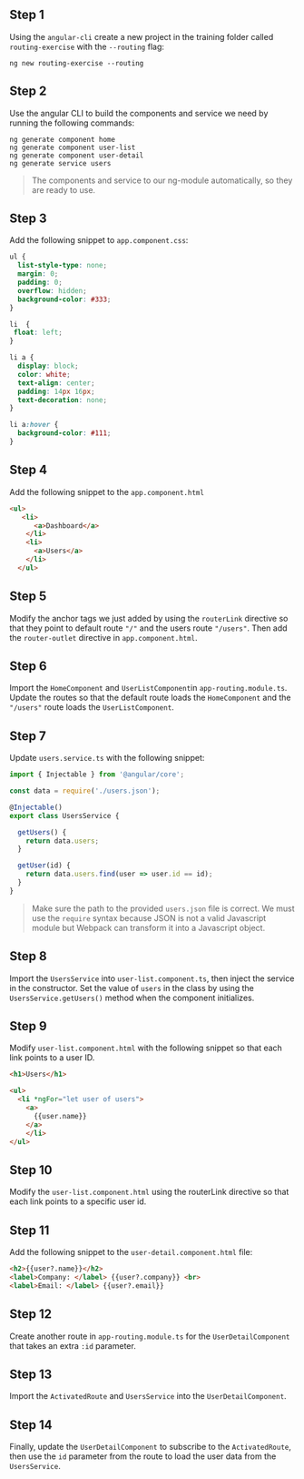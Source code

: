 
## Step 1

Using the `angular-cli` create a new project in the training folder called `routing-exercise` with the `--routing` flag:

```
ng new routing-exercise --routing
```


## Step 2

Use the angular CLI to build the components and service we need by running the following commands:

```
ng generate component home
ng generate component user-list
ng generate component user-detail
ng generate service users
```

> The components and service to our ng-module automatically, so they are ready to use.

## Step 3

Add the following snippet to `app.component.css`:

```css
ul {
  list-style-type: none;
  margin: 0;
  padding: 0;
  overflow: hidden;
  background-color: #333;
}

li  {
 float: left;
}

li a {
  display: block;
  color: white;
  text-align: center;
  padding: 14px 16px;
  text-decoration: none;
}

li a:hover {
  background-color: #111;
}
```

## Step 4

Add the following snippet to the `app.component.html`

```html
<ul>
   <li>
      <a>Dashboard</a>
    </li>
    <li>
      <a>Users</a>
    </li>
  </ul>
```


## Step 5

Modify the anchor tags we just added by using the `routerLink` directive so that they point to default route `"/"` and the users route `"/users"`. Then add the `router-outlet` directive in `app.component.html`.


## Step 6

Import the `HomeComponent` and `UserListComponent`in `app-routing.module.ts`. Update the routes so that the default route loads the `HomeComponent` and the `"/users"` route loads the `UserListComponent`.

## Step 7

Update `users.service.ts` with the following snippet:

```ts
import { Injectable } from '@angular/core';

const data = require('./users.json');

@Injectable()
export class UsersService {

  getUsers() {
    return data.users;
  }

  getUser(id) {
    return data.users.find(user => user.id == id);
  }
}
```

> Make sure the path to the provided `users.json` file is correct. We must use the `require` syntax because JSON is not a valid Javascript module but Webpack can transform it into a Javascript object.

## Step 8

Import the `UsersService` into `user-list.component.ts`, then inject the service in the constructor. Set the value of `users` in the class by using the `UsersService.getUsers()` method when the component initializes.


## Step 9

Modify `user-list.component.html` with the following snippet so that each link points to a user ID.

```html
<h1>Users</h1>

<ul>
  <li *ngFor="let user of users">
    <a>
      {{user.name}}
    </a>
    </li>
</ul>
```

## Step 10

Modify the `user-list.component.html` using the routerLink directive so that each link points to a specific user id.

## Step 11

Add the following snippet to the `user-detail.component.html` file:

```html
<h2>{{user?.name}}</h2>
<label>Company: </label> {{user?.company}} <br>
<label>Email: </label> {{user?.email}}
```

## Step 12

Create another route in `app-routing.module.ts` for the `UserDetailComponent` that takes an extra `:id` parameter.

## Step 13

Import the `ActivatedRoute` and `UsersService` into the `UserDetailComponent`.

## Step 14

Finally, update the `UserDetailComponent` to subscribe to the `ActivatedRoute`, then use the `id` parameter from the route to load the user data from the `UsersService`.

